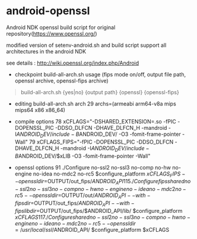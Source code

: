 android-openssl
===============

Android NDK openssl build script for original repository(https://www.openssl.org/)

modified version of setenv-android.sh and build script support all architectures in the android NDK

see details : http://wiki.openssl.org/index.php/Android

- checkpoint
build-all-arch.sh
 usage (fips mode on/off, output file path, openssl archive, openssl-fips archive)
 > build-all-arch.sh {yes|no} {output path} {openssl} {openssl-fips}

- editing
 build-all-arch.sh
 arch
 29 archs=(armeabi arm64-v8a mips mips64 x86 x86_64)

- compile options
 78 xCFLAGS="-DSHARED_EXTENSION=.so -fPIC -DOPENSSL_PIC -DDSO_DLFCN -DHAVE_DLFCN_H -mandroid -I$ANDROID_DEV/include -B$ANDROID_DEV/ -O3 -fomit-frame-pointer -Wall"
 79 xCFLAGS_FIPS="-fPIC -DOPENSSL_PIC -DDSO_DLFCN -DHAVE_DLFCN_H -mandroid -I$ANDROID_DEV/include -B$ANDROID_DEV/$xLIB -O3 -fomit-frame-pointer -Wall"

- openssl options
 91 ./Configure no-ssl2 no-ssl3 no-comp no-hw no-engine no-idea no-mdc2 no-rc5 $configure_platform $xCFLAGS_FIPS --openssldir=$OUTPUT/out_fips/$ANDROID_API 
 115 ./Configure fips shared no-ssl2 no-ssl3 no-comp no-hw no-engine no-idea no-mdc2 no-rc5 --openssldir=$OUTPUT/out/$ANDROID_API --with-fipsdir=$OUTPUT/out_fips/$ANDROID_API --with-fipslibdir=$OUTPUT/out_fips/$ANDROID_API/lib/ $configure_platform $xCFLAGS
 117 ./Configure shared no-ssl2 no-ssl3 no-comp no-hw no-engine no-idea no-mdc2 no-rc5 --openssldir=/usr/local/ssl/$ANDROID_API/ $configure_platform $xCFLAGS
